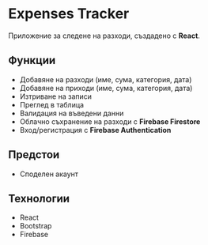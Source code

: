 # Expenses Tracker
Приложение за следене на разходи, създадено с **React**.

## Функции
-  Добавяне на разходи (име, сума, категория, дата)
-  Добавяне на приходи (име, сума, категория, дата)
-  Изтриване на записи
-  Преглед в таблица
-  Валидация на въведени данни
-  Облачно съхранение на разходи с **Firebase Firestore**
-  Вход/регистрация с **Firebase Authentication**

##  Предстои
- Споделен акаунт
  
## Технологии
- React
- Bootstrap 
- Firebase
